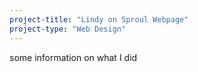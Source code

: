 ```yaml
---
project-title: "Lindy on Sproul Webpage"
project-type: "Web Design"
---
```

some information on what I did
